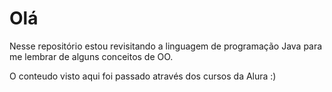 # Olá 

Nesse repositório estou revisitando a linguagem de programação Java para me 
lembrar de alguns conceitos de OO.

O conteudo visto aqui foi passado através dos cursos da Alura :)
